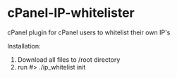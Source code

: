# cPanel-IP-whitelister
cPanel plugin for cPanel users to whitelist their own IP's


Installation:

1) Download all files to /root directory
2) run #> ./ip_whitelist init
